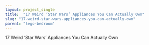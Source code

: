```yaml
---
layout: project_single
title:  "17 Weird ‘Star Wars’ Appliances You Can Actually Own"
slug: "17-weird-star-wars-appliances-you-can-actually-own"
parent: "lego-bedroom"
---
```

17 Weird ‘Star Wars’ Appliances You Can Actually Own